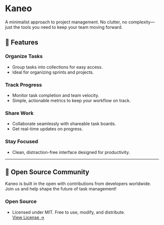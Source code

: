 # Kaneo

<!-- ![Kaneo Logo](https://path-to-your-logo-image.png) TODO: Add logo -->

A minimalist approach to project management. No clutter, no complexity—just the tools you need to keep your team moving forward.

## 🚀 Features

### **Organize Tasks**
- Group tasks into collections for easy access.
- Ideal for organizing sprints and projects.

### **Track Progress**
- Monitor task completion and team velocity.
- Simple, actionable metrics to keep your workflow on track.

### **Share Work**
- Collaborate seamlessly with shareable task boards.
- Get real-time updates on progress.

### **Stay Focused**
- Clean, distraction-free interface designed for productivity.

---

## 🌟 Open Source Community

Kaneo is built in the open with contributions from developers worldwide. Join us and help shape the future of task management!

### **Open Source**
- Licensed under MIT. Free to use, modify, and distribute.  
[View License →](LICENSE)